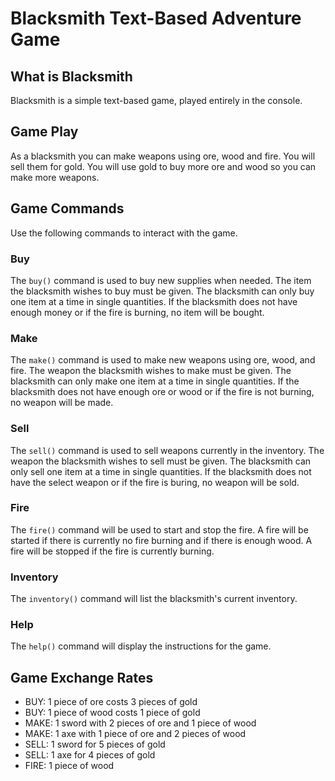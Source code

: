 # Blacksmith Text-Based Adventure Game
## What is Blacksmith
Blacksmith is a simple text-based game, played entirely in the console.

## Game Play
As a blacksmith you can make weapons using ore, wood and fire. You will sell them for gold. You will use gold to buy more ore and wood so you can make more weapons.

## Game Commands
Use the following commands to interact with the game.

### Buy 
The `buy()` command is used to buy new supplies when needed. The item the blacksmith wishes to buy must be given. The blacksmith can only buy one item at a time in single quantities. If the blacksmith does not have enough money or if the fire is burning, no item will be bought.

### Make
The `make()` command is used to make new weapons using ore, wood, and fire. The weapon the blacksmith wishes to make must be given. The blacksmith can only make one item at a time in single quantities. If the blacksmith does not have enough ore or wood or if the fire is not burning, no weapon will be made.

### Sell
The `sell()` command is used to sell weapons currently in the inventory. The weapon the blacksmith wishes to sell must be given. The blacksmith can only sell one item at a time in single quantities. If the blacksmith does not have the select weapon or if the fire is buring, no weapon will be sold. 

### Fire
The `fire()` command will be used to start and stop the fire. A fire will be started if there is currently no fire burning and if there is enough wood. A fire will be stopped if the fire is currently burning. 


### Inventory
The `inventory()` command will list the blacksmith's current inventory.

### Help
The `help()` command will display the instructions for the game. 

## Game Exchange Rates
- BUY: 1 piece of ore costs 3 pieces of gold
- BUY: 1 piece of wood costs 1 piece of gold
- MAKE: 1 sword with 2 pieces of ore and 1 piece of wood
- MAKE: 1 axe with 1 piece of ore and 2 pieces of wood
- SELL: 1 sword for 5 pieces of gold
- SELL: 1 axe for 4 pieces of gold
- FIRE: 1 piece of wood

